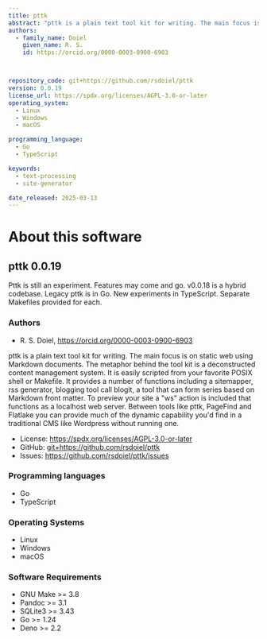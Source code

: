 ```yaml
---
title: pttk
abstract: "pttk is a plain text tool kit for writing. The main focus is on static web using Markdown documents.  The metaphor behind the tool kit is a deconstructed content management system. It is easily scripted from your favorite POSIX shell or Makefile. It provides a number of functions including a sitemapper, rss generator, blogging tool call blogit, a tool that can form series based on Markdown front matter. To preview your site a &quot;ws&quot; action is included that functions as a localhost web server. Between tools like pttk, PageFind and Flatlake you can provide much of the dynamic capability you&#x27;d find in a traditional CMS like Wordpress without running one."
authors:
  - family_name: Doiel
    given_name: R. S.
    id: https://orcid.org/0000-0003-0900-6903



repository_code: git+https://github.com/rsdoiel/pttk
version: 0.0.19
license_url: https://spdx.org/licenses/AGPL-3.0-or-later
operating_system:
  - Linux
  - Windows
  - macOS

programming_language:
  - Go
  - TypeScript

keywords:
  - text-processing
  - site-generator

date_released: 2025-03-13
---
```


About this software
===================

## pttk 0.0.19

Pttk is still an experiment. Features may come and go. v0.0.18 is a hybrid codebase. Legacy pttk is in Go. New experiments in TypeScript. Separate Makefiles provided for each.

### Authors

- R. S. Doiel, <https://orcid.org/0000-0003-0900-6903>






pttk is a plain text tool kit for writing. The main focus is on static web using Markdown documents.  The metaphor behind the tool kit is a deconstructed content management system. It is easily scripted from your favorite POSIX shell or Makefile. It provides a number of functions including a sitemapper, rss generator, blogging tool call blogit, a tool that can form series based on Markdown front matter. To preview your site a &quot;ws&quot; action is included that functions as a localhost web server. Between tools like pttk, PageFind and Flatlake you can provide much of the dynamic capability you&#x27;d find in a traditional CMS like Wordpress without running one.

- License: <https://spdx.org/licenses/AGPL-3.0-or-later>
- GitHub: <git+https://github.com/rsdoiel/pttk>
- Issues: <https://github.com/rsdoiel/pttk/issues>

### Programming languages

- Go
- TypeScript


### Operating Systems

- Linux
- Windows
- macOS


### Software Requirements

- GNU Make &gt;&#x3D; 3.8
- Pandoc &gt;&#x3D; 3.1
- SQLite3 &gt;&#x3D; 3.43
- Go &gt;&#x3D; 1.24
- Deno &gt;&#x3D; 2.2




